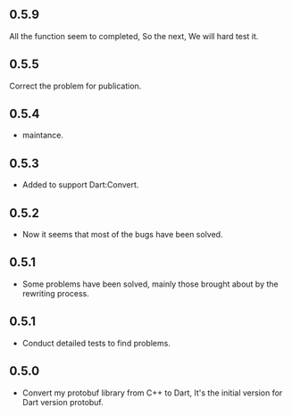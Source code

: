 ## 0.5.9
  All the function seem to completed, So the next, We will hard test it.
## 0.5.5
  Correct the problem for publication.
## 0.5.4
* maintance.

## 0.5.3
* Added to support Dart:Convert.

## 0.5.2
* Now it seems that most of the bugs have been solved.

## 0.5.1
* Some problems have been solved, mainly those brought about by the rewriting process.

## 0.5.1
* Conduct detailed tests to find problems.

## 0.5.0
* Convert my protobuf library from C++ to Dart, It's the initial version for Dart version protobuf.
